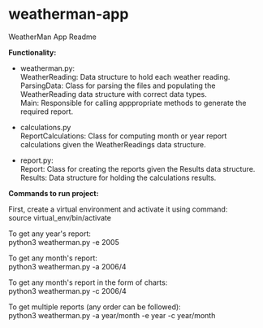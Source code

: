 # weatherman-app
WeatherMan App Readme

**Functionality:**  

+ weatherman.py:  
WeatherReading: Data structure to hold each weather reading.  
ParsingData: Class for parsing the files and populating the WeatherReading data structure with  correct data types.   
Main: Responsible for calling apppropriate methods to generate the required report.  

+ calculations.py  
ReportCalculations: Class for computing month or year report calculations given the WeatherReadings data structure.  

+ report.py:  
Report: Class for creating the reports given the Results data structure.  
Results: Data structure for holding the calculations results.   


**Commands to run project:**  

First, create a virtual environment and activate it using command:  
source virtual_env/bin/activate  

To get any year's report:  
python3 weatherman.py -e 2005   

To get any month's report:  
python3 weatherman.py -a 2006/4  

To get any month's report in the form of charts:  
python3 weatherman.py -c 2006/4  

To get multiple reports (any order can be followed):  
python3 weatherman.py -a year/month -e year -c year/month  

